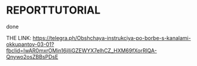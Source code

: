 # REPORTTUTORIAL
done

THE LINK:
https://telegra.ph/Obshchaya-instrukciya-po-borbe-s-kanalami-okkupantov-03-01?fbclid=IwAR0mxrOMin16jlIiGZEWYX7elhCZ_HXM69fXorRlQA-Qnywo2osZBBsPDsE
